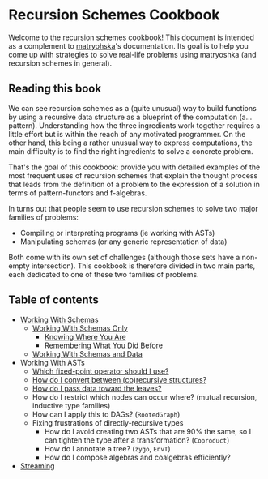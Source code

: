 # Recursion Schemes Cookbook

Welcome to the recursion schemes cookbook! This document is intended as a complement to [matryohska](https://github.com/slamdata/matryoshka)'s documentation. Its goal is to help you come up with strategies to solve real-life problems using matryoshka (and recursion schemes in general).

## Reading this book

We can see recursion schemes as a (quite unusual) way to build functions by using a recursive data structure as a blueprint of the computation (a... pattern). Understanding how the three ingredients work together requires a little effort but is within the reach of any motivated programmer. On the other hand, this being a rather unusual way to express computations, the main difficulty is to find the right ingredients to solve a concrete problem.

That's the goal of this cookbook: provide you with detailed examples of the most frequent uses of recursion schemes that explain the thought process that leads from the definition of a problem to the expression of a solution in terms of pattern-functors and f-algebras.

In turns out that people seem to use recursion schemes to solve two major families of problems:
* Compiling or interpreting programs (ie working with ASTs)
* Manipulating schemas (or any generic representation of data)

Both come with its own set of challenges (although those sets have a non-empty intersection). This cookbook is therefore divided in two main parts, each dedicated to one of these two families of problems.

## Table of contents

* [Working With Schemas](schemas/README.md)
  * [Working With Schemas Only](schemas/README.md#working-with-schemas-only)
    * [Knowing Where You Are](schemas/README.md#knowing-where-you-are)
    * [Remembering What You Did Before](schemas/README.md#remembering-what-you-did-before)
  * [Working With Schemas and Data](schemas/README.md#working-with-schemas-and-data)
* Working With ASTs
  * [Which fixed-point operator should I use?](Mu-Nu/README.md)
  * [How do I convert between (co)recursive structures?](NaturalTransformations/README.md)
  * [How do I pass data toward the leaves?](AttributeGrammars/README.md)
  * How do I restrict which nodes can occur where? (mutual recursion, inductive type families)
  * How can I apply this to DAGs? (`RootedGraph`)
  * Fixing frustrations of directly-recursive types
    * How do I avoid creating two ASTs that are 90% the same, so I can tighten the type after a transformation? (`Coproduct`)
    * How do I annotate a tree? (`zygo`, `EnvT`)
    * How do I compose algebras and coalgebras efficiently?
* [Streaming](Streaming/README.md)
